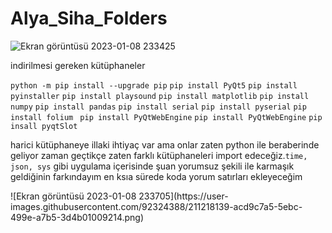 # Alya_Siha_Folders
![Ekran görüntüsü 2023-01-08 233425](https://user-images.githubusercontent.com/92324388/211218066-6afd6c4b-a94b-497e-a7d4-95e447979d5e.png)
<p>indirilmesi gereken kütüphaneler</p>
<code>python -m pip install --upgrade pip</code>
<code>pip install PyQt5</code>
<code>pip install pyinstaller</code>
<code>pip install playsound</code>
<code>pip install matplotlib</code>
<code>pip install numpy</code>
<code>pip install pandas</code>
<code>pip install serial</code>
<code>pip install pyserial</code>
<code>pip install folium </code>
<code>pip install PyQtWebEngine</code>
<code>pip install PyQtWebEngine</code>
<code>pip insall pyqtSlot</code>
<br>
<p>harici kütüphaneye illaki ihtiyaç var ama onlar zaten python ile beraberinde geliyor zaman geçtikçe zaten farklı kütüphaneleri import edeceğiz.<code>time, json, sys</code> 
gibi uygulama içerisinde şuan yorumsuz şekili ile karmaşık geldiğinin farkındayım en ksıa sürede koda yorum satırları ekleyeceğim</p> 
![Ekran görüntüsü 2023-01-08 233705](https://user-images.githubusercontent.com/92324388/211218139-acd9c7a5-5ebc-499e-a7b5-3d4b01009214.png)
